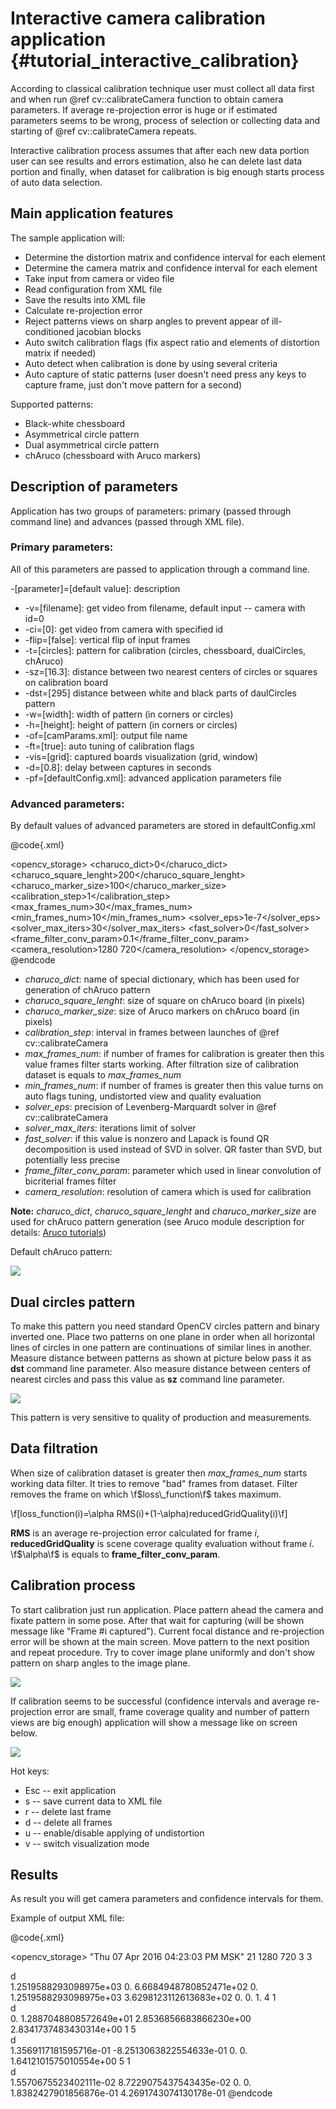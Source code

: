 Interactive camera calibration application {#tutorial_interactive_calibration}
==============================

According to classical calibration technique user must collect all data first and when run @ref cv::calibrateCamera function
to obtain camera parameters. If average re-projection error is huge or if estimated parameters seems to be wrong, process of
selection or collecting data and starting of @ref cv::calibrateCamera repeats.

Interactive calibration process assumes that after each new data portion user can see results and errors estimation, also
he can delete last data portion and finally, when dataset for calibration is big enough starts process of auto data selection.

Main application features
------

The sample application will:

-   Determine the distortion matrix and confidence interval for each element
-   Determine the camera matrix and confidence interval for each element
-   Take input from camera or video file
-   Read configuration from XML file
-   Save the results into XML file
-   Calculate re-projection error
-   Reject patterns views on sharp angles to prevent appear of ill-conditioned jacobian blocks
-   Auto switch calibration flags (fix aspect ratio and elements of distortion matrix if needed)
-   Auto detect when calibration is done by using several criteria
-   Auto capture of static patterns (user doesn't need press any keys to capture frame, just don't move pattern for a second)

Supported patterns:

-   Black-white chessboard
-   Asymmetrical circle pattern
-   Dual asymmetrical circle pattern
-   chAruco (chessboard with Aruco markers)

Description of parameters
------

Application has two groups of parameters: primary (passed through command line) and advances (passed through XML file).

### Primary parameters:

All of this parameters are passed to application through a command line.

-[parameter]=[default value]: description

-  -v=[filename]: get video from filename, default input -- camera with id=0
-  -ci=[0]: get video from camera with specified id
-  -flip=[false]: vertical flip of input frames
-  -t=[circles]: pattern for calibration (circles, chessboard, dualCircles, chAruco)
-  -sz=[16.3]: distance between two nearest centers of circles or squares on calibration board
-  -dst=[295] distance between white and black parts of daulCircles pattern
-  -w=[width]: width of pattern (in corners or circles)
-  -h=[height]: height of pattern (in corners or circles)
-  -of=[camParams.xml]: output file name
-  -ft=[true]: auto tuning of calibration flags
-  -vis=[grid]: captured boards visualization (grid, window)
-  -d=[0.8]: delay between captures in seconds
-  -pf=[defaultConfig.xml]: advanced application parameters file

### Advanced parameters:

By default values of advanced parameters are stored in defaultConfig.xml

@code{.xml}
<?xml version="1.0"?>
<opencv_storage>
<charuco_dict>0</charuco_dict>
<charuco_square_lenght>200</charuco_square_lenght>
<charuco_marker_size>100</charuco_marker_size>
<calibration_step>1</calibration_step>
<max_frames_num>30</max_frames_num>
<min_frames_num>10</min_frames_num>
<solver_eps>1e-7</solver_eps>
<solver_max_iters>30</solver_max_iters>
<fast_solver>0</fast_solver>
<frame_filter_conv_param>0.1</frame_filter_conv_param>
<camera_resolution>1280 720</camera_resolution>
</opencv_storage>
@endcode

-  *charuco_dict*: name of special dictionary, which has been used for generation of chAruco pattern
-  *charuco_square_lenght*: size of square on chAruco board (in pixels)
-  *charuco_marker_size*: size of Aruco markers on chAruco board (in pixels)
-  *calibration_step*: interval in frames between launches of @ref cv::calibrateCamera
-  *max_frames_num*: if number of frames for calibration is greater then this value frames filter starts working.
After filtration size of calibration dataset is equals to *max_frames_num*
-  *min_frames_num*: if number of frames is greater then this value turns on auto flags tuning, undistorted view and quality evaluation
-  *solver_eps*: precision of Levenberg-Marquardt solver in @ref cv::calibrateCamera
-  *solver_max_iters*: iterations limit of solver
-  *fast_solver*: if this value is nonzero and Lapack is found QR decomposition is used instead of SVD in solver.
QR faster than SVD, but potentially less precise
-  *frame_filter_conv_param*: parameter which used in linear convolution of bicriterial frames filter
-  *camera_resolution*: resolution of camera which is used for calibration

**Note:** *charuco_dict*, *charuco_square_lenght* and *charuco_marker_size* are used for chAruco pattern generation
(see Aruco module description for details: [Aruco tutorials](https://github.com/opencv/opencv_contrib/tree/master/modules/aruco/tutorials))

Default chAruco pattern:

![](images/charuco_board.png)

Dual circles pattern
------

To make this pattern you need standard OpenCV circles pattern and binary inverted one.
Place two patterns on one plane in order when all horizontal lines of circles in one pattern are
 continuations of similar lines in another.
Measure distance between patterns as shown at picture below pass it as **dst** command line parameter. Also measure distance between centers of nearest circles and pass
this value as **sz** command line parameter.

![](images/dualCircles.jpg)

This pattern is very sensitive to quality of production and measurements.


Data filtration
------
When size of calibration dataset is greater then *max_frames_num* starts working
data filter. It tries to remove "bad" frames from dataset. Filter removes the frame
 on which \f$loss\_function\f$ takes maximum.

\f[loss\_function(i)=\alpha RMS(i)+(1-\alpha)reducedGridQuality(i)\f]

**RMS** is an average re-projection error calculated for frame *i*, **reducedGridQuality**
 is scene coverage quality evaluation without frame *i*. \f$\alpha\f$ is equals to
 **frame_filter_conv_param**.


Calibration process
------

To start calibration just run application. Place pattern ahead the camera and fixate pattern in some pose.
After that wait for capturing (will be shown message like "Frame #i captured").
Current focal distance and re-projection error will be shown at the main screen. Move pattern to the next position  and repeat procedure. Try to cover image plane
uniformly and don't show pattern on sharp angles to the image plane.

![](images/screen_charuco.jpg)

If calibration seems to be successful (confidence intervals and average re-projection
 error are small, frame coverage quality and number of pattern views are big enough)
  application will show a message like on screen below.


![](images/screen_finish.jpg)

Hot keys:

- Esc -- exit application
- s -- save current data to XML file
- r -- delete last frame
- d -- delete all frames
- u -- enable/disable applying of undistortion
- v -- switch visualization mode

Results
------

As result you will get camera parameters and confidence intervals for them.

Example of output XML file:

@code{.xml}
<?xml version="1.0"?>
<opencv_storage>
<calibrationDate>"Thu 07 Apr 2016 04:23:03 PM MSK"</calibrationDate>
<framesCount>21</framesCount>
<cameraResolution>
  1280 720</cameraResolution>
<cameraMatrix type_id="opencv-matrix">
  <rows>3</rows>
  <cols>3</cols>
  <dt>d</dt>
  <data>
    1.2519588293098975e+03 0. 6.6684948780852471e+02 0.
    1.2519588293098975e+03 3.6298123112613683e+02 0. 0. 1.</data></cameraMatrix>
<cameraMatrix_std_dev type_id="opencv-matrix">
  <rows>4</rows>
  <cols>1</cols>
  <dt>d</dt>
  <data>
    0. 1.2887048808572649e+01 2.8536856683866230e+00
    2.8341737483430314e+00</data></cameraMatrix_std_dev>
<dist_coeffs type_id="opencv-matrix">
  <rows>1</rows>
  <cols>5</cols>
  <dt>d</dt>
  <data>
    1.3569117181595716e-01 -8.2513063822554633e-01 0. 0.
    1.6412101575010554e+00</data></dist_coeffs>
<dist_coeffs_std_dev type_id="opencv-matrix">
  <rows>5</rows>
  <cols>1</cols>
  <dt>d</dt>
  <data>
    1.5570675523402111e-02 8.7229075437543435e-02 0. 0.
    1.8382427901856876e-01</data></dist_coeffs_std_dev>
<avg_reprojection_error>4.2691743074130178e-01</avg_reprojection_error>
</opencv_storage>
@endcode
